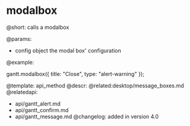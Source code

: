 modalbox
=============

@short:
	calls a modalbox

@params:

- config		object			the modal box' configuration



@example:

gantt.modalbox({
	title: "Close",
 	type: "alert-warning"
});

@template:	api_method
@descr:
@related:desktop/message_boxes.md
@relatedapi:
- api/gantt_alert.md
- api/gantt_confirm.md
- api/gantt_message.md
@changelog:
added in version 4.0
